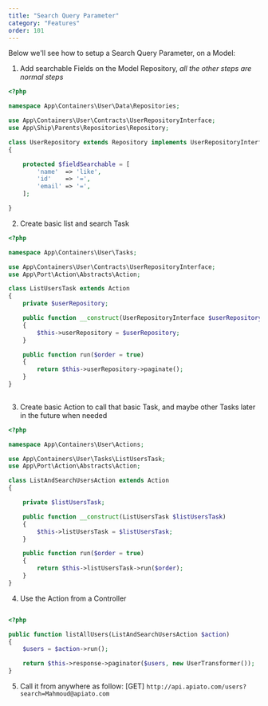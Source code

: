 ```yaml
---
title: "Search Query Parameter"
category: "Features"
order: 101
---
```


Below we'll see how to setup a Search Query Parameter, on a Model:

1. Add searchable Fields on the Model Repository, *all the other steps are normal steps* 

```php
<?php

namespace App\Containers\User\Data\Repositories;

use App\Containers\User\Contracts\UserRepositoryInterface;
use App\Ship\Parents\Repositories\Repository;

class UserRepository extends Repository implements UserRepositoryInterface
{

    protected $fieldSearchable = [
        'name'  => 'like',
        'id'    => '=',
        'email' => '=',
    ];

}
```
	 
2. Create basic list and search Task

```php
<?php

namespace App\Containers\User\Tasks;

use App\Containers\User\Contracts\UserRepositoryInterface;
use App\Port\Action\Abstracts\Action;

class ListUsersTask extends Action
{
    private $userRepository;

    public function __construct(UserRepositoryInterface $userRepository)
    {
        $this->userRepository = $userRepository;
    }

    public function run($order = true)
    {
        return $this->userRepository->paginate();
    }
}
	 
```

3. Create basic Action to call that basic Task, and maybe other Tasks later in the future when needed

```php
<?php

namespace App\Containers\User\Actions;

use App\Containers\User\Tasks\ListUsersTask;
use App\Port\Action\Abstracts\Action;

class ListAndSearchUsersAction extends Action
{

    private $listUsersTask;

    public function __construct(ListUsersTask $listUsersTask)
    {
        $this->listUsersTask = $listUsersTask;
    }

    public function run($order = true)
    {
        return $this->listUsersTask->run($order);
    }
} 

```

4. Use the Action from a Controller

```php

<?php

public function listAllUsers(ListAndSearchUsersAction $action)
{
    $users = $action->run();

    return $this->response->paginator($users, new UserTransformer());
} 

```

5. Call it from anywhere as follow: [GET] `http://api.apiato.com/users?search=Mahmoud@apiato.com`
